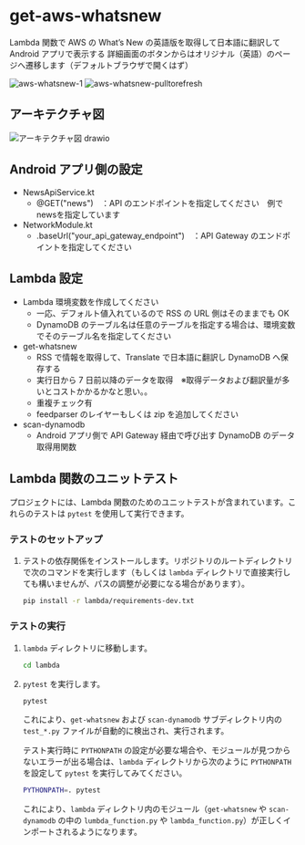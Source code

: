 # get-aws-whatsnew

Lambda 関数で AWS の What’s New の英語版を取得して日本語に翻訳して Android アプリで表示する
詳細画面のボタンからはオリジナル（英語）のページへ遷移します（デフォルトブラウザで開くはず）

![aws-whatsnew-1](https://github.com/user-attachments/assets/23baf1d6-f6f2-41d3-8c79-29f97632f952)
![aws-whatsnew-pulltorefresh](https://github.com/user-attachments/assets/088b76be-de24-4af4-b9f8-f6de01e1d4fe)

## アーキテクチャ図
![アーキテクチャ図 drawio](https://github.com/user-attachments/assets/85bda7e7-afe5-4adf-b8ec-a969886313c3)

## Android アプリ側の設定

- NewsApiService.kt
  - @GET("news")　：API のエンドポイントを指定してください　例でnewsを指定しています
- NetworkModule.kt
  - .baseUrl("your_api_gateway_endpoint")　：API Gateway のエンドポイントを指定してください

## Lambda 設定

- Lambda 環境変数を作成してください
  - 一応、デフォルト値入れているので RSS の URL 側はそのままでも OK
  - DynamoDB のテーブル名は任意のテーブルを指定する場合は、環境変数でそのテーブル名を指定してください
- get-whatsnew
  - RSS で情報を取得して、Translate で日本語に翻訳し DynamoDB へ保存する
  - 実行日から 7 日前以降のデータを取得　※取得データおよび翻訳量が多いとコストかかるかなと思い。。
  - 重複チェック有
  - feedparser のレイヤーもしくは zip を追加してください
- scan-dynamodb
  - Android アプリ側で API Gateway 経由で呼び出す DynamoDB のデータ取得用関数

## Lambda 関数のユニットテスト

プロジェクトには、Lambda 関数のためのユニットテストが含まれています。これらのテストは `pytest` を使用して実行できます。

### テストのセットアップ

1.  テストの依存関係をインストールします。リポジトリのルートディレクトリで次のコマンドを実行します（もしくは `lambda` ディレクトリで直接実行しても構いませんが、パスの調整が必要になる場合があります）。
    ```bash
    pip install -r lambda/requirements-dev.txt
    ```

### テストの実行

1.  `lambda` ディレクトリに移動します。
    ```bash
    cd lambda
    ```
2.  `pytest` を実行します。
    ```bash
    pytest
    ```
    これにより、`get-whatsnew` および `scan-dynamodb` サブディレクトリ内の `test_*.py` ファイルが自動的に検出され、実行されます。

    テスト実行時に `PYTHONPATH` の設定が必要な場合や、モジュールが見つからないエラーが出る場合は、`lambda` ディレクトリから次のように `PYTHONPATH` を設定して `pytest` を実行してみてください。
    ```bash
    PYTHONPATH=. pytest
    ```
    これにより、`lambda` ディレクトリ内のモジュール（`get-whatsnew` や `scan-dynamodb` の中の `lumbda_function.py` や `lambda_function.py`）が正しくインポートされるようになります。
